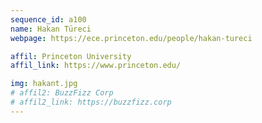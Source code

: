 ```yaml
---
sequence_id: a100
name: Hakan Türeci
webpage: https://ece.princeton.edu/people/hakan-tureci

affil: Princeton University
affil_link: https://www.princeton.edu/

img: hakant.jpg
# affil2: BuzzFizz Corp
# affil2_link: https://buzzfizz.corp
---
```

